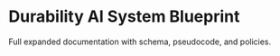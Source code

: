 # Durability AI System Blueprint

Full expanded documentation with schema, pseudocode, and policies.
